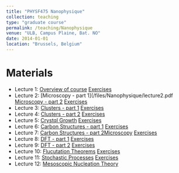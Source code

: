 ```yaml
---
title: "PHYSF475 Nanophysique"
collection: teaching
type: "graduate course"
permalink: /teaching/Nanophysique
venue: "ULB, Campus Plaine, Bat. NO"
date: 2014-01-01
location: "Brussels, Belgium"
---
```




Materials
======
* Lecture 1: [Overview of course](/files/Nanophysique/lecture1.pdf)   [Exercises](files/Nanophysique/Exercises_1.pdf)
* Lecture 2: [Microscopy - part 1](/files/Nanophysique/lecture2.pdf [Microscopy - part 2](/files/Nanophysique/lecture2_bis.pdf) [Exercises](files/Nanophysique/Exercises_2.pdf)
* Lecture 3: [Clusters - part 1](/files/Nanophysique/lecture3.pdf) [Exercises](files/Nanophysique/Exercises_3.pdf)
* Lecture 4: [Clusters - part 2](/files/Nanophysique/lecture3_bis.pdf) [Exercises](files/Nanophysique/Exercises_3_bis.pdf)
* Lecture 5: [Crystql Growth](/files/Nanophysique/lecture5.pdf) [Exercises](files/Nanophysique/Exercises_Ch_4.pdf)
* Lecture 6: [Carbon Structures - part 1](/files/Nanophysique/lecture6.pdf) [Exercises](files/Nanophysique/Exercises_Ch_5.pdf)
* Lecture 7: [Carbon Structures - part 2Microscopy](/files/Nanophysique/lecture7.pdf) [Exercises](files/Nanophysique/Exercises_5_bis.pdf)
* Lecture 8: [DFT - part 1](/files/Nanophysique/lecture8.pdf) [Exercises](files/Nanophysique/Exercises_Ch_6.pdf)
* Lecture 9: [DFT - part 2](/files/Nanophysique/lecture9.pdf) [Exercises](files/Nanophysique/Exercises_Ch_6_bis.pdf)
* Lecture 10: [Flucutation Theorems](/files/Nanophysique/lecture10.pdf) [Exercises](files/Nanophysique/Exercises_Ch_7_2018.pdf)
* Lecture 11: [Stochastic Processes](/files/Nanophysique/lecture11.pdf) [Exercises](files/Nanophysique/Exercises_Ch_8_2018.pdf)
* Lecture 12: [Mesoscopic Nucleation Theory](/files/Nanophysique/lecture12.pdf) 